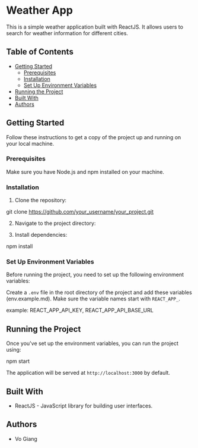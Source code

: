 # Weather App

This is a simple weather application built with ReactJS. It allows users to search for weather information for different cities.

## Table of Contents

- [Getting Started](#getting-started)
  - [Prerequisites](#prerequisites)
  - [Installation](#installation)
  - [Set Up Environment Variables](#set-up-environment-variables)
- [Running the Project](#running-the-project)
- [Built With](#built-with)
- [Authors](#authors)

## Getting Started

Follow these instructions to get a copy of the project up and running on your local machine.

### Prerequisites

Make sure you have Node.js and npm installed on your machine.

### Installation

1. Clone the repository:

git clone https://github.com/your_username/your_project.git

2. Navigate to the project directory:

3. Install dependencies:

npm install

### Set Up Environment Variables

Before running the project, you need to set up the following environment variables:

Create a `.env` file in the root directory of the project and add these variables (env.example.md). Make sure the variable names start with `REACT_APP_`.

example: REACT_APP_API_KEY, REACT_APP_API_BASE_URL

## Running the Project

Once you've set up the environment variables, you can run the project using:

npm start


The application will be served at `http://localhost:3000` by default.

## Built With

- ReactJS - JavaScript library for building user interfaces.

## Authors

- Vo Giang